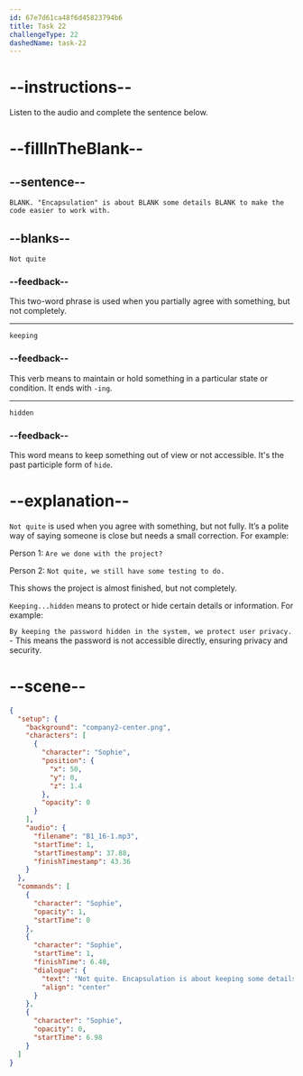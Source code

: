 ```yaml
---
id: 67e7d61ca48f6d45823794b6
title: Task 22
challengeType: 22
dashedName: task-22
---
```


<!-- (Audio) Sophie: Not quite. "Encapsulation" is about keeping some details hidden to make the code easier to work with. -->

# --instructions--

Listen to the audio and complete the sentence below.

# --fillInTheBlank--

## --sentence--

`BLANK. "Encapsulation" is about BLANK some details BLANK to make the code easier to work with.`

## --blanks--

`Not quite`

### --feedback--

This two-word phrase is used when you partially agree with something, but not completely.

---

`keeping`

### --feedback--

This verb means to maintain or hold something in a particular state or condition. It ends with `-ing`.

---

`hidden`

### --feedback--

This word means to keep something out of view or not accessible. It's the past participle form of `hide`.

# --explanation--

`Not quite` is used when you agree with something, but not fully. It’s a polite way of saying someone is close but needs a small correction. For example:

Person 1: `Are we done with the project?`

Person 2: `Not quite, we still have some testing to do.`

This shows the project is almost finished, but not completely.

`Keeping...hidden` means to protect or hide certain details or information. For example:

`By keeping the password hidden in the system, we protect user privacy.` - This means the password is not accessible directly, ensuring privacy and security.

# --scene--

```json
{
  "setup": {
    "background": "company2-center.png",
    "characters": [
      {
        "character": "Sophie",
        "position": {
          "x": 50,
          "y": 0,
          "z": 1.4
        },
        "opacity": 0
      }
    ],
    "audio": {
      "filename": "B1_16-1.mp3",
      "startTime": 1,
      "startTimestamp": 37.88,
      "finishTimestamp": 43.36
    }
  },
  "commands": [
    {
      "character": "Sophie",
      "opacity": 1,
      "startTime": 0
    },
    {
      "character": "Sophie",
      "startTime": 1,
      "finishTime": 6.48,
      "dialogue": {
        "text": "Not quite. Encapsulation is about keeping some details hidden to make the code easier to work with.",
        "align": "center"
      }
    },
    {
      "character": "Sophie",
      "opacity": 0,
      "startTime": 6.98
    }
  ]
}
```
